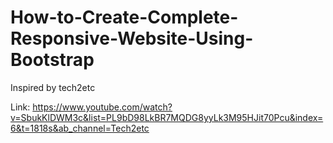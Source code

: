 # How-to-Create-Complete-Responsive-Website-Using-Bootstrap

Inspired by tech2etc

Link: https://www.youtube.com/watch?v=SbukKlDWM3c&list=PL9bD98LkBR7MQDG8yyLk3M95HJit70Pcu&index=6&t=1818s&ab_channel=Tech2etc
